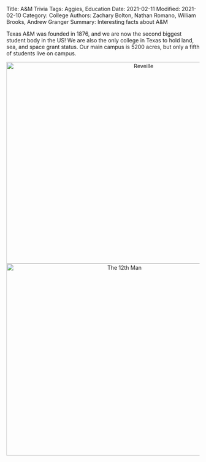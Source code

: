 Title: A&M Trivia
Tags: Aggies, Education
Date: 2021-02-11
Modified: 2021-02-10
Category: College
Authors: Zachary Bolton, Nathan Romano, William Brooks, Andrew Granger
Summary: Interesting facts about A&M

<html>
    <head>
        <title>A&M Trivia</title>
        <meta name="tags" content="Aggies, Education" />
        <meta name="date" content="2021-02-11" />
        <meta name="modified" content="2021-02-10" />
        <meta name="category" content="College" />
        <meta name="authors" content="Zachary Bolton, Nathan Romano, William Brooks, Andrew Granger" />
        <meta name="summary" content="Interesting facts about A&M" />
    </head>
    <body>
        <p>Texas A&M was founded in 1876, and we are now the second biggest student body in the US!
            We are also the only college in Texas to hold land, sea, and space grant status.
            Our main campus is 5200 acres, but only a fifth of students live on campus.</p>
        <center><img src="images/dog.jpg" alt="Reveille" width="700" height="525">
        <img src="images/man.jpg" alt="The 12th Man" width="600"height="500"></center>
    </body>
</html>
